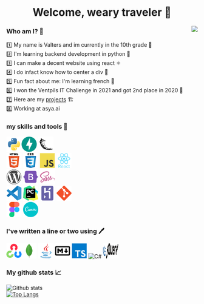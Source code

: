 <h1 align="center">Welcome, weary traveler 🤙</h1>

<img height="220px" align="right" src="https://camo.githubusercontent.com/ffbf71edb9eb65671926a8cc42a5a740bf5b799a9b93699a3a0de76e1793a80b/68747470733a2f2f6d656469612e67697068792e636f6d2f6d656469612f54456e586b637348725034596564436868412f67697068792e676966" />

### Who am I? 🤹

1️⃣ My name is Valters and im currently in the 10th grade 🏫  
2️⃣ I'm learning backend development in python 🐍  
3️⃣ I can make a decent website using react ⚛️  
4️⃣ I do infact know how to center a div 🗿  
5️⃣ Fun fact about me: I'm learning french 🥖  
6️⃣ I won the Ventpils IT Challenge in 2021 and got 2nd place in 2020 🥇  
7️⃣ Here are my [projects](https://github.com/theglobehead/theglobehead/blob/main/projects.md) 🏗️  
8️⃣ Working at asya.ai

### my skills and tools 🧰

<img src="https://raw.githubusercontent.com/devicons/devicon/master/icons/python/python-original.svg" alt="python" width="40" height="40" style="max-width: 100%;"><img src="https://raw.githubusercontent.com/devicons/devicon/1119b9f84c0290e0f0b38982099a2bd027a48bf1/icons/fastapi/fastapi-plain.svg" alt="fastapi" width="40" height="40" style="max-width: 100%;">
<img src="https://raw.githubusercontent.com/devicons/devicon/1119b9f84c0290e0f0b38982099a2bd027a48bf1/icons/flask/flask-original.svg" alt="flask" width="40" height="40" style="max-width: 100%;">
<br/>
<img src="https://raw.githubusercontent.com/devicons/devicon/master/icons/html5/html5-original-wordmark.svg" alt="html5" width="40" height="40" style="max-width: 100%;">
<img src="https://raw.githubusercontent.com/devicons/devicon/master/icons/css3/css3-original-wordmark.svg" alt="css3" width="40" height="40" style="max-width: 100%;">
<img src="https://raw.githubusercontent.com/devicons/devicon/master/icons/javascript/javascript-original.svg" alt="javascript" width="40" height="40" style="max-width: 100%;">
<img src="https://raw.githubusercontent.com/devicons/devicon/master/icons/react/react-original-wordmark.svg" alt="react" width="40" height="40" style="max-width: 100%;">
<br/>
<img src="https://raw.githubusercontent.com/devicons/devicon/1119b9f84c0290e0f0b38982099a2bd027a48bf1/icons/wordpress/wordpress-plain.svg" alt="wordpress" width="40" height="40" style="max-width: 100%;">
<img src="https://raw.githubusercontent.com/devicons/devicon/1119b9f84c0290e0f0b38982099a2bd027a48bf1/icons/bootstrap/bootstrap-plain.svg" alt="bootstrap" width="40" height="40" style="max-width: 100%;">
<img src="https://github.com/devicons/devicon/raw/master/icons/sass/sass-original.svg" alt="bootstrap" width="40" height="40" style="max-width: 100%;">
<br/>
<img src="https://raw.githubusercontent.com/devicons/devicon/1119b9f84c0290e0f0b38982099a2bd027a48bf1/icons/vscode/vscode-original.svg" alt="vscode" width="40" height="40" style="max-width: 100%;">
<img src="https://raw.githubusercontent.com/github/explore/d8574c7bce27faa27fb879bca56dfe351ee66efd/topics/pycharm/pycharm.png" alt="vscode" width="40" height="40" style="max-width: 100%;">
<img src="https://raw.githubusercontent.com/devicons/devicon/1119b9f84c0290e0f0b38982099a2bd027a48bf1/icons/heroku/heroku-plain.svg" alt="heroku" width="40" height="40" style="max-width: 100%;">
<img src="https://raw.githubusercontent.com/devicons/devicon/1119b9f84c0290e0f0b38982099a2bd027a48bf1/icons/git/git-plain.svg" width="40" alt="git" height="40" style="max-width: 100%;">
<br/>
<img src="https://raw.githubusercontent.com/devicons/devicon/1119b9f84c0290e0f0b38982099a2bd027a48bf1/icons/figma/figma-original.svg" alt="figma" width="40" height="40" style="max-width: 100%;">
<img src="https://raw.githubusercontent.com/devicons/devicon/1119b9f84c0290e0f0b38982099a2bd027a48bf1/icons/canva/canva-original.svg" alt="canva" width="40" height="40" style="max-width: 100%;">

### I've written a line or two using 🖊️  

<img src="https://raw.githubusercontent.com/devicons/devicon/1119b9f84c0290e0f0b38982099a2bd027a48bf1/icons/opencv/opencv-original.svg" alt="opencv" width="40" height="40" style="max-width: 100%;"><img src="https://raw.githubusercontent.com/devicons/devicon/1119b9f84c0290e0f0b38982099a2bd027a48bf1/icons/mongodb/mongodb-original.svg" alt="mongodb" width="40" height="40" style="max-width: 100%;">
<img src="https://raw.githubusercontent.com/devicons/devicon/1119b9f84c0290e0f0b38982099a2bd027a48bf1/icons/java/java-original.svg" alt="java" width="40" height="40" style="max-width: 100%;">
<img src="https://raw.githubusercontent.com/devicons/devicon/1119b9f84c0290e0f0b38982099a2bd027a48bf1/icons/markdown/markdown-original.svg" alt="markdown" width="40" height="40" style="max-width: 100%;">
<img src="https://raw.githubusercontent.com/devicons/devicon/1119b9f84c0290e0f0b38982099a2bd027a48bf1/icons/typescript/typescript-plain.svg" alt="typescript" width="40" height="40" style="max-width: 100%;">
<img src="https://cdn.worldvectorlogo.com/logos/c--4.svg" alt="C#" width="40" height="40" style="max-width: 100%;">
<img src="https://raw.githubusercontent.com/gilbarbara/logos/11f54bac1b6dfad2cbd1c6da9f2245ec8b5ea22b/logos/jquery.svg" alt="C#" width="40" height="40" style="max-width: 100%;">

### My github stats 📈

![Github stats](https://github-readme-stats.vercel.app/api?username=theglobehead&theme=github_dark&show_icons=true&count_private=true)  
[![Top Langs](https://github-readme-stats.vercel.app/api/top-langs/?username=theglobehead&layout=compact&theme=github_dark)](https://github.com/anuraghazra/github-readme-stats)
<!---
theglobehead/theglobehead is a ✨ special ✨ repository because its `README.md` (this file) appears on your GitHub profile.
You can click the Preview link to take a look at your changes.
--->
